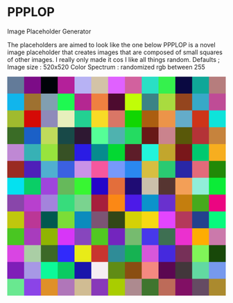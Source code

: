 PPPLOP
======

Image Placeholder Generator

The placeholders are aimed to look like the one below
PPPLOP is a novel image placeholder that creates
                               images that are composed of small squares of other 
                               images. I really only made it cos I like all
                               things random.
                               Defaults ;
                               Image size      : 520x520
                               Color Spectrum  : randomized rgb between 255

![PPPLOP!](ppplop.png)

